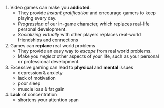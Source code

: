 1. Video games can make you **addicted**. 
	- They provide *instant gratification* and encourage gamers to keep playing every day.
	- *Progression* of our in-game character, which replaces real-life personal development.
	- *Socializing virtually* with other players replaces real-world friendships and connections
2. Games can **replace** real world problems
	- They provide an easy way to *escape* from real world problems.
	- Make you *neglect* other aspects of your life, such as your personal or professional development.
3. Excessive gaming can lead to **physical** and **mental** issues
	- depression & anxiety
	- lack of motivation
	- poor sleep
	- muscle loss & fat gain
4. **Lack** of concentration
	- shortens your attention span
